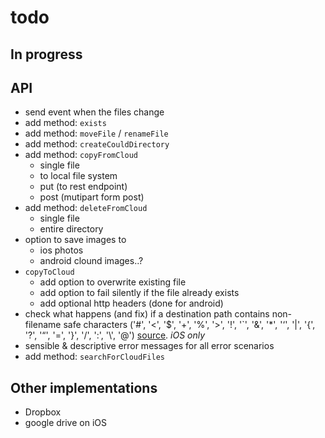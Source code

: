 # todo

## In progress
 
## API

 * send event when the files change
 * add method: `exists`
 * add method: `moveFile` / `renameFile`
 * add method: `createCouldDirectory`
 * add method: `copyFromCloud`
   * single file
   * to local file system
   * put (to rest endpoint)
   * post (mutipart form post)
 * add method: `deleteFromCloud`
   * single file
   * entire directory
 * option to save images to 
   * ios photos
   * android clound images..?
 * `copyToCloud`
   * add option to overwrite existing file 
   * add option to fail silently if the file already exists
   * add optional http headers (done for android)
 * check what happens (and fix) if a destination path contains non-filename safe characters ('#', '<', '$', '+', '%', '>', '!', '`', '&', '*', '‘', '|', '{', '?', '“', '=', '}', '/', ':', '\\', '@') [source](http://www.mtu.edu/umc/services/digital/writing/characters-avoid/).  _iOS only_
 * sensible & descriptive error messages for all error scenarios
 * add method: `searchForCloudFiles`
 
## Other implementations
 
 * Dropbox
 * google drive on iOS
